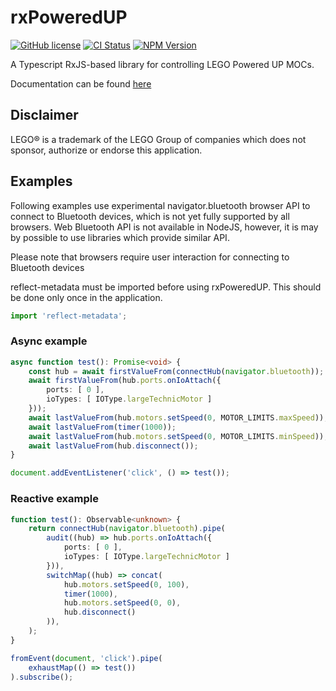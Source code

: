 # rxPoweredUP

[![GitHub license](https://img.shields.io/github/license/nvsukhanov/rxpoweredup)](https://github.com/nvsukhanov/rxpoweredup/blob/main/LICENSE.md)
[![CI Status](https://github.com/nvsukhanov/rxpoweredup/actions/workflows/ci.yml/badge.svg)](https://github.com/nvsukhanov/rxpoweredup/actions)
[![NPM Version](https://img.shields.io/npm/v/@nvsukhanov/rxpoweredup.svg?style=flat)](https://www.npmjs.com/package/@nvsukhanov/rxpoweredup)

A Typescript RxJS-based library for controlling LEGO Powered UP MOCs.

Documentation can be found [here](https://nvsukhanov.github.io/rxPoweredUP)

## Disclaimer

LEGO® is a trademark of the LEGO Group of companies which does not sponsor, authorize or endorse this application.

## Examples

Following examples use experimental navigator.bluetooth browser API to connect to Bluetooth devices, which is not yet
fully supported by all browsers.
Web Bluetooth API is not available in NodeJS, however, it is may by possible to use libraries which provide similar API.

Please note that browsers require user interaction for connecting to Bluetooth devices

reflect-metadata must be imported before using rxPoweredUP. This should be done only once in the application.

```typescript
import 'reflect-metadata';
```

### Async example

```typescript
async function test(): Promise<void> {
    const hub = await firstValueFrom(connectHub(navigator.bluetooth));
    await firstValueFrom(hub.ports.onIoAttach({
        ports: [ 0 ],
        ioTypes: [ IOType.largeTechnicMotor ]
    }));
    await lastValueFrom(hub.motors.setSpeed(0, MOTOR_LIMITS.maxSpeed));
    await lastValueFrom(timer(1000));
    await lastValueFrom(hub.motors.setSpeed(0, MOTOR_LIMITS.minSpeed));
    await lastValueFrom(hub.disconnect());
}

document.addEventListener('click', () => test());
```

### Reactive example

```typescript
function test(): Observable<unknown> {
    return connectHub(navigator.bluetooth).pipe(
        audit((hub) => hub.ports.onIoAttach({
            ports: [ 0 ],
            ioTypes: [ IOType.largeTechnicMotor ]
        })),
        switchMap((hub) => concat(
            hub.motors.setSpeed(0, 100),
            timer(1000),
            hub.motors.setSpeed(0, 0),
            hub.disconnect()
        )),
    );
}

fromEvent(document, 'click').pipe(
    exhaustMap(() => test())
).subscribe();
```
